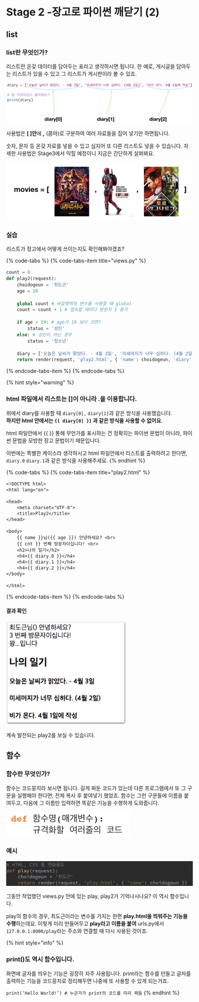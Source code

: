 # Stage 2 -장고로 파이썬 깨닫기 \(2\)

## list

### list란 무엇인가?

리스트란 온갖 데이터를 담아두는 표라고 생각하시면 됩니다. 한 예로, 게시글을 담아두는 리스트가 있을 수 있고 그 리스트가 게시판이라 볼 수 있죠.

![list](../.gitbook/assets/image%20%2891%29.png)

사용법은 **\[ \]안**에 **,** \(콤마\)로 구분하여 여러 자료들을 집어 넣기만 하면됩니다.

숫자, 문자 등 온갖 자료를 넣을 수 있고 심지어 또 다른 리스트도 넣을 수 있습니다. 자세한 사용법은 Stage3에서 익힐 예정이니 지금은 간단하게 살펴봐요.

![&#xC218;&#xC900;&#xC774; &#xB192;&#xC544;&#xC838; &#xC601;&#xD654; &#xB9AC;&#xC2A4;&#xD2B8;&#xB97C; &#xB9CC;&#xB4E4; &#xC218; &#xC788;&#xB2E4;&#xBA74; &#xC774;&#xB807;&#xAC8C; &#xC0AC;&#xC6A9;&#xD560; &#xC218; &#xC788;&#xACA0;&#xC8E0;.](../.gitbook/assets/image%20%2877%29.png)

### 실습

리스트가 장고에서 어떻게 쓰이는지도 확인해봐야겠죠?

{% code-tabs %}
{% code-tabs-item title="views.py" %}
```python
count = 0
def play2(request):
    choidogeun = '최도근'
    age = 20
    
    global count # 바깥영역의 변수를 사용할 때 global
    count = count + 1 # 접속할 때마다 방문자 1 증가
    
    if age > 19: # age가 19 보다 크면?
        status = '성인'
    else: # 성인이 아닌 경우
        status = '청소년'
        
    diary = ['오늘은 날씨가 맑았다. - 4월 3일', '미세머지가 너무 심하다. (4월 2일)', '비가 온다. 4월 1일에 작성']
    return render(request, 'play2.html', { 'name': choidogeun, 'diary': diary, 'cnt': count, 'age': status }) 
```
{% endcode-tabs-item %}
{% endcode-tabs %}

{% hint style="warning" %}
### html 파일에서 리스트는 \[\]이 아니라 .을 이용합니다.

위에서 diary를 사용할 때 `diary[0],` `diary[1]`과 같은 방식을 사용했습니다.  
**하지만 html 안에서는 `{{ diary[0] }}` 과 같은 방식을 사용할 수 없어요.**

html 파일안에서 {{ }} 통해 무언가를 표시하는 건 정확히는 파이썬 문법이 아니라, 파이썬 문법을 모방한 장고 문법이기 때문입니다.

이번에는 특별한 케이스라 생각하시고 html 파일안에서 리스트를 출력하려고 한다면,  
`diary.0` `diary.1`과 같은 방식을 사용해주세요.
{% endhint %}

{% code-tabs %}
{% code-tabs-item title="play2.html" %}
```markup
<!DOCTYPE html>
<html lang="en">

<head>
    <meta charset="UTF-8">
    <title>Play2</title>
</head>

<body>
    {{ name }}님({{ age }}) 안녕하세요? <br>
    {{ cnt }} 번째 방문자이십니다! <br>
    <h2>나의 일기</h2>
    <h4>{{ diary.0 }}</h4>
    <h4>{{ diary.1 }}</h4>
    <h4>{{ diary.2 }}</h4>
</body>

</html>
```
{% endcode-tabs-item %}
{% endcode-tabs %}

#### 결과 확인

![127.0.0.1:8000/play2](../.gitbook/assets/image%20%28114%29.png)

계속 발전되는 play2를 보실 수 있습니다.

## 함수

### 함수란 무엇인가?

함수는 코드뭉치라 보시면 됩니다. 길게 짜둔 코드가 있는데 다른 프로그램에서 또 그 구문을 실행해야 한다면, 전체 복사 후 붙여넣기 했었죠. 함수는 그런 구문들에 이름을 붙여두고, 다음에 그 이름만 입력하면 똑같은 기능을 수행하게 도와줍니다.

![&#xD615;&#xC2DD;](../.gitbook/assets/image%20%2898%29.png)

### 예시

![](../.gitbook/assets/image%20%28131%29.png)

그동안 작업했던 views.py 안에 있는 play, play2가 기억나시나요? 이 역시 함수입니다.

play의 함수의 경우, 최도근이라는 변수를 가지는 한편 **play.html을 띄워주는 기능을 수행**하는데요. 이렇게 미리 만들어두고 **play라고 이름을 붙여** urls.py에서 `127.0.0.1:8000/play`라는 주소와 연결할 때 다시 사용된 것이죠.

{% hint style="info" %}
### print\(\)도 역시 함수입니다.

화면에 글자를 띄우는 기능은 굉장히 자주 사용됩니다. print라는 함수를 만들고 글자를 출력하는 기능을 코드뭉치로 정리해두면 나중에 또 사용할 수 있게 되는거죠.

`print(‘Hello World!’) # 누군가가 print의 코드를 미리 짜둠`
{% endhint %}

